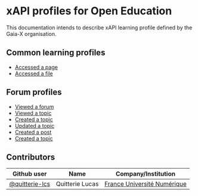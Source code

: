 # xAPI profiles for Open Education

This documentation intends to describe xAPI learning profile defined by the Gaia-X organisation.

## Common learning profiles

- [Accessed a page](./profiles/common/accessed_page.md)
- [Accessed a file](./profiles/common/accessed_file.md)

## Forum profiles

- [Viewed a forum](./profiles/forum/viewed_forum.md)
- [Viewed a topic](./profiles/forum/viewed_topic.md)
- [Created a topic](./profiles/forum/created_topic.md)
- [Updated a topic](./profiles/forum/updated_topic.md)
- [Created a post](./profiles/forum/viewed_forum.md)
- [Created a topic](./profiles/forum/viewed_forum.md)

## Contributors

| Github user  | Name            | Company/Institution         |
|----------------|-----------------|-----------------------------|
| [@quitterie-lcs](https://github.com/quitterie-lcs) | Quitterie Lucas | [France Université Numérique](https://www.france-universite-numerique.fr/en/) |
